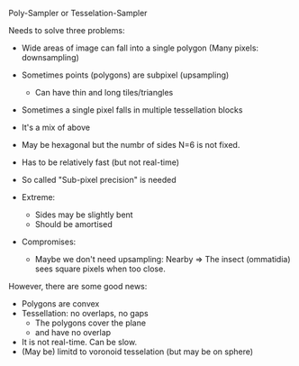 Poly-Sampler
or
Tesselation-Sampler

Needs to solve three problems:
* Wide areas of image can fall into a single polygon (Many pixels: downsampling)
* Sometimes points (polygons) are subpixel (upsampling)
    * Can have thin and long tiles/triangles
* Sometimes a single pixel falls in multiple tessellation blocks
* It's a mix of above
* May be hexagonal but the numbr of sides N=6 is not fixed.
* Has to be relatively fast (but not real-time)
* So called "Sub-pixel precision" is needed


* Extreme:
   * Sides may be slightly bent
   * Should be amortised

* Compromises:
   * Maybe we don't need upsampling: Nearby => The insect (ommatidia) sees square pixels when too close.

However, there are some good news:
* Polygons are convex
* Tessellation: no overlaps, no gaps
   * The polygons cover the plane
   * and have no overlap
* It is not real-time. Can be slow.
* (May be) limitd to voronoid tesselation (but may be on sphere)
